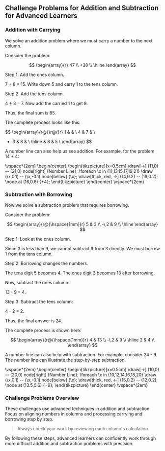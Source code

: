 ## Challenge Problems for Addition and Subtraction for Advanced Learners

### Addition with Carrying

We solve an addition problem where we must carry a number to the next column.

Consider the problem:

$$
\begin{array}{r}
 47 \\
+38 \\
\hline
\end{array}
$$

Step 1: Add the ones column. 

7 + 8 = 15. Write down 5 and carry 1 to the tens column.

Step 2: Add the tens column.

4 + 3 = 7. Now add the carried 1 to get 8.

Thus, the final sum is 85.

The complete process looks like this:

$$
\begin{array}{r@{}r@{}r}
   1 &   &    \\
   4 & 7 &    \\
+  3 & 8 &    \\
\hline
     & 8 & 5 \\
\end{array}
$$

A number line can also help us see addition. For example, for the problem 14 + 4:

\vspace*{2em}
\begin{center}
\begin{tikzpicture}[x=0.5cm]
  \draw[->] (11,0) -- (21,0) node[right] {Number Line};
  \foreach \x in {11,13,15,17,19,21}
    \draw (\x,0.1) -- (\x,-0.1) node[below] {\x};
  \draw[thick, red, ->] (14,0.2) -- (18,0.2);
  \node at (16,0.6) {$+4$};
\end{tikzpicture}
\end{center}
\vspace*{2em}

### Subtraction with Borrowing

Now we solve a subtraction problem that requires borrowing.

Consider the problem:

$$
\begin{array}{r@{\hspace{1mm}}r}
  5 & 3 \\
-\,2 & 9 \\
\hline
\end{array}
$$

Step 1: Look at the ones column.

Since 3 is less than 9, we cannot subtract 9 from 3 directly. We must borrow 1 from the tens column.

Step 2: Borrowing changes the numbers.

The tens digit 5 becomes 4. The ones digit 3 becomes 13 after borrowing.

Now, subtract the ones column:

13 - 9 = 4.

Step 3: Subtract the tens column:

4 - 2 = 2.

Thus, the final answer is 24.

The complete process is shown here:

$$
\begin{array}{r@{\hspace{1mm}}r}
  4 & 13 \\
-\,2 &  9 \\
\hline
  2 & 4 \\
\end{array}
$$

A number line can also help with subtraction. For example, consider 24 - 9. The number line can illustrate the step-by-step subtraction.

\vspace*{2em}
\begin{center}
\begin{tikzpicture}[x=0.5cm]
  \draw[->] (10,0) -- (20,0) node[right] {Number Line};
  \foreach \x in {10,12,14,16,18,20}
    \draw (\x,0.1) -- (\x,-0.1) node[below] {\x};
  \draw[thick, red, <-] (15,0.2) -- (12,0.2);
  \node at (13.5,0.6) {$-9$};
\end{tikzpicture}
\end{center}
\vspace*{2em}

### Challenge Problems Overview

These challenges use advanced techniques in addition and subtraction. Focus on aligning numbers in columns and processing carrying and borrowing step by step.

> Always check your work by reviewing each column's calculation.

By following these steps, advanced learners can confidently work through more difficult addition and subtraction problems with precision.